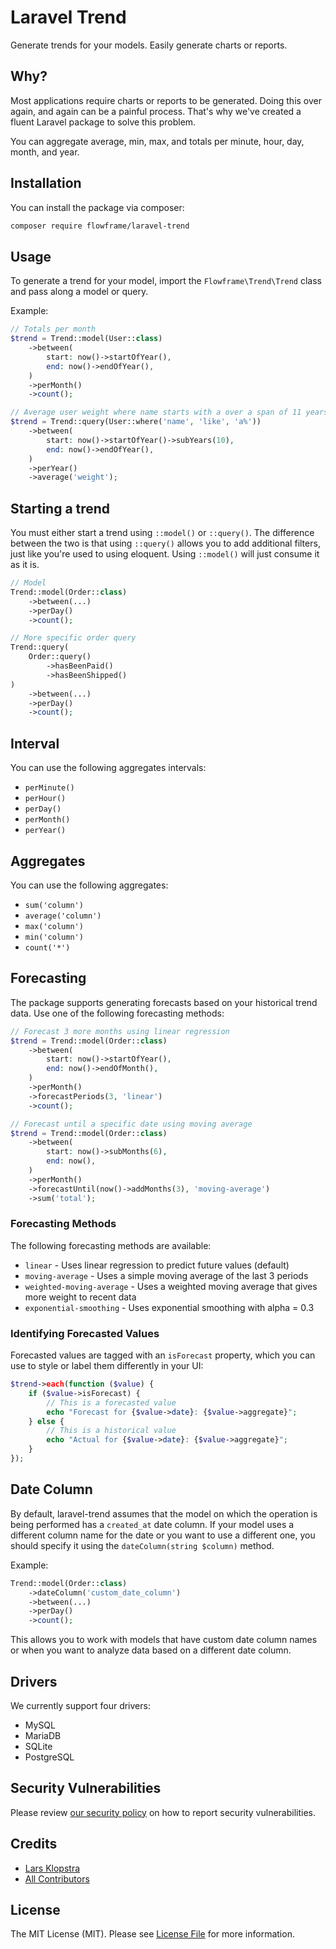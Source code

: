# Laravel Trend

Generate trends for your models. Easily generate charts or reports.

## Why?

Most applications require charts or reports to be generated. Doing this over again, and again can be a painful process. That's why we've created a fluent Laravel package to solve this problem.

You can aggregate average, min, max, and totals per minute, hour, day, month, and year.

## Installation

You can install the package via composer:

```bash
composer require flowframe/laravel-trend
```

## Usage

To generate a trend for your model, import the `Flowframe\Trend\Trend` class and pass along a model or query.

Example:

```php
// Totals per month
$trend = Trend::model(User::class)
    ->between(
        start: now()->startOfYear(),
        end: now()->endOfYear(),
    )
    ->perMonth()
    ->count();

// Average user weight where name starts with a over a span of 11 years, results are grouped per year
$trend = Trend::query(User::where('name', 'like', 'a%'))
    ->between(
        start: now()->startOfYear()->subYears(10),
        end: now()->endOfYear(),
    )
    ->perYear()
    ->average('weight');
```

## Starting a trend

You must either start a trend using `::model()` or `::query()`. The difference between the two is that using `::query()` allows you to add additional filters, just like you're used to using eloquent. Using `::model()` will just consume it as it is.

```php
// Model
Trend::model(Order::class)
    ->between(...)
    ->perDay()
    ->count();

// More specific order query
Trend::query(
    Order::query()
        ->hasBeenPaid()
        ->hasBeenShipped()
)
    ->between(...)
    ->perDay()
    ->count();
```

## Interval

You can use the following aggregates intervals:

-   `perMinute()`
-   `perHour()`
-   `perDay()`
-   `perMonth()`
-   `perYear()`

## Aggregates

You can use the following aggregates:

-   `sum('column')`
-   `average('column')`
-   `max('column')`
-   `min('column')`
-   `count('*')`

## Forecasting

The package supports generating forecasts based on your historical trend data. Use one of the following forecasting methods:

```php
// Forecast 3 more months using linear regression
$trend = Trend::model(Order::class)
    ->between(
        start: now()->startOfYear(),
        end: now()->endOfMonth(),
    )
    ->perMonth()
    ->forecastPeriods(3, 'linear')
    ->count();

// Forecast until a specific date using moving average
$trend = Trend::model(Order::class)
    ->between(
        start: now()->subMonths(6),
        end: now(),
    )
    ->perMonth()
    ->forecastUntil(now()->addMonths(3), 'moving-average')
    ->sum('total');
```

### Forecasting Methods

The following forecasting methods are available:

- `linear` - Uses linear regression to predict future values (default)
- `moving-average` - Uses a simple moving average of the last 3 periods
- `weighted-moving-average` - Uses a weighted moving average that gives more weight to recent data
- `exponential-smoothing` - Uses exponential smoothing with alpha = 0.3

### Identifying Forecasted Values

Forecasted values are tagged with an `isForecast` property, which you can use to style or label them differently in your UI:

```php
$trend->each(function ($value) {
    if ($value->isForecast) {
        // This is a forecasted value
        echo "Forecast for {$value->date}: {$value->aggregate}";
    } else {
        // This is a historical value
        echo "Actual for {$value->date}: {$value->aggregate}";
    }
});
```

## Date Column

By default, laravel-trend assumes that the model on which the operation is being performed has a `created_at` date column. If your model uses a different column name for the date or you want to use a different one, you should specify it using the `dateColumn(string $column)` method.

Example:

```php
Trend::model(Order::class)
    ->dateColumn('custom_date_column')
    ->between(...)
    ->perDay()
    ->count();
```

This allows you to work with models that have custom date column names or when you want to analyze data based on a different date column.

## Drivers

We currently support four drivers:

-   MySQL
-   MariaDB
-   SQLite
-   PostgreSQL

## Security Vulnerabilities

Please review [our security policy](../../security/policy) on how to report security vulnerabilities.

## Credits

-   [Lars Klopstra](https://github.com/flowframe)
-   [All Contributors](../../contributors)

## License

The MIT License (MIT). Please see [License File](LICENSE.md) for more information.
